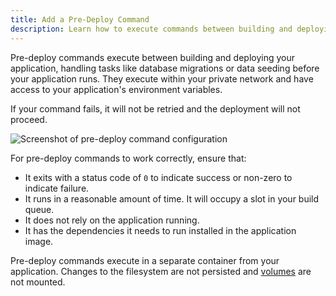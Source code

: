 ```yaml
---
title: Add a Pre-Deploy Command
description: Learn how to execute commands between building and deploying your application.
---
```


Pre-deploy commands execute between building and deploying your application, handling tasks like database migrations or data seeding before your application runs.
They execute within your private network and have access to your application's environment variables.

If your command fails, it will not be retried and the deployment will not proceed.

<Image
src="https://res.cloudinary.com/railway/image/upload/v1736533539/docs/pre-deploy-command_sp1zqh.png"
alt="Screenshot of pre-deploy command configuration"
layout="intrinsic"
width={1494} height={644} quality={80} />

For pre-deploy commands to work correctly, ensure that:

- It exits with a status code of `0` to indicate success or non-zero to indicate failure.
- It runs in a reasonable amount of time. It will occupy a slot in your build queue.
- It does not rely on the application running.
- It has the dependencies it needs to run installed in the application image.

<Banner variant="warning">Pre-deploy commands execute in a separate container from your application. Changes to the filesystem are not persisted and [volumes](/reference/volumes) are not mounted.</Banner>

